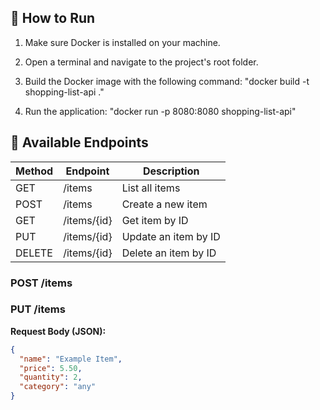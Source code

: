 ## 🚀 How to Run

1. Make sure Docker is installed on your machine.

2. Open a terminal and navigate to the project's root folder.

3. Build the Docker image with the following command: "docker build -t shopping-list-api ."

4. Run the application: "docker run -p 8080:8080 shopping-list-api"

## 📌 Available Endpoints

| Method | Endpoint        | Description                  |
|--------|----------------|------------------------------|
| GET    | /items         | List all items               |
| POST   | /items         | Create a new item            |
| GET    | /items/{id}    | Get item by ID               |
| PUT    | /items/{id}    | Update an item by ID         |
| DELETE | /items/{id}    | Delete an item by ID         |

### POST /items
### PUT /items

**Request Body (JSON):**

```json
{
  "name": "Example Item",
  "price": 5.50,
  "quantity": 2,
  "category": "any"
}